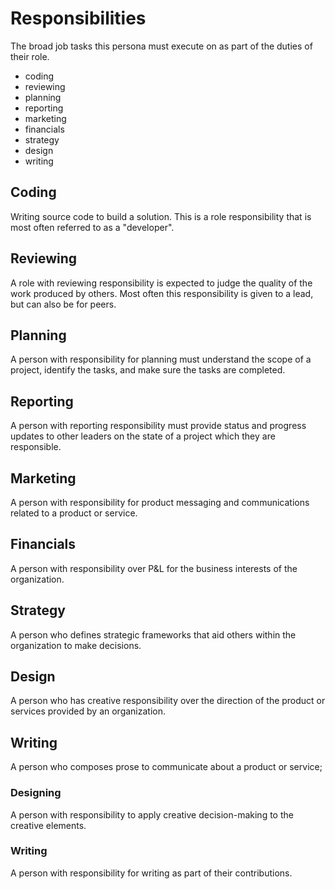 
# Responsibilities

The broad job tasks this persona must execute on as part of the duties of their role.

- coding
- reviewing
- planning
- reporting
- marketing
- financials
- strategy
- design
- writing

## Coding

Writing source code to build a solution. This is a role responsibility that is most often referred to as a "developer".

## Reviewing

A role with reviewing responsibility is expected to judge the quality of the work produced by others. Most often this responsibility is given to a lead, but can also be for peers.

## Planning

A person with responsibility for planning must understand the scope of a project, identify the tasks, and make sure the tasks are completed. 

## Reporting

A person with reporting responsibility must provide status and progress updates to other leaders on the state of a project which they are responsible.

## Marketing

A person with responsibility for product messaging and communications related to a product or service.

## Financials

A person with responsibility over P&L for the business interests of the organization.

## Strategy

A person who defines strategic frameworks that aid others within the organization to make decisions.

## Design

A person who has creative responsibility over the direction of the product or services provided by an organization.

## Writing

A person who composes prose to communicate about a product or service;









### Designing

A person with responsibility to apply creative decision-making to the creative elements.

### Writing

A person with responsibility for writing as part of their contributions.